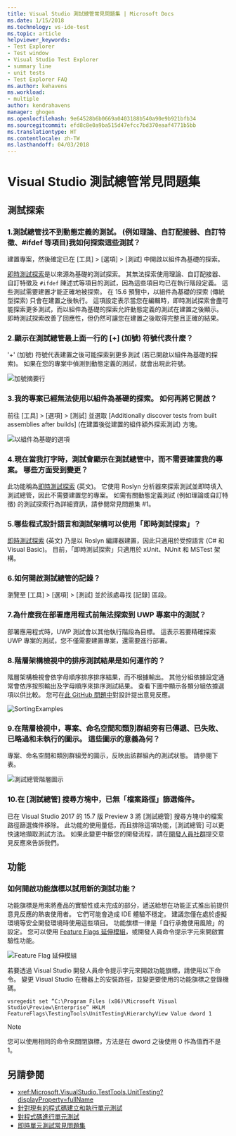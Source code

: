 ```yaml
---
title: Visual Studio 測試總管常見問題集 | Microsoft Docs
ms.date: 1/15/2018
ms.technology: vs-ide-test
ms.topic: article
helpviewer_keywords:
- Test Explorer
- Test window
- Visual Studio Test Explorer
- summary line
- unit tests
- Test Explorer FAQ
ms.author: kehavens
ms.workload:
- multiple
author: kendrahavens
manager: ghogen
ms.openlocfilehash: 9e64528b6b0669a0403188b540a90e9b921bfb34
ms.sourcegitcommit: efd8c8e0a9ba515d47efcc7bd370eaaf4771b5bb
ms.translationtype: HT
ms.contentlocale: zh-TW
ms.lasthandoff: 04/03/2018
---
```

# <a name="visual-studio-test-explorer-faq"></a>Visual Studio 測試總管常見問題集

## <a name="test-discovery"></a>測試探索

### <a name="1-the-test-explorer-is-not-discovering-my-tests-that-are-dynamically-defined-for-example-theories-custom-adapters-custom-traits-ifdefs-etc-how-can-i-discover-these-tests"></a>1.測試總管找不到動態定義的測試。 (例如理論、自訂配接器、自訂特徵、#ifdef 等項目)我如何探索這些測試？

  建置專案，然後確定已在 [工具] > [選項] > [測試] 中開啟以組件為基礎的探索。

  [即時測試探索](https://go.microsoft.com/fwlink/?linkid=862824)是以來源為基礎的測試探索。 其無法探索使用理論、自訂配接器、自訂特徵及 `#ifdef` 陳述式等項目的測試，因為這些項目均已在執行階段定義。 這些測試需要建置才能正確地被探索。 在 15.6 預覽中，以組件為基礎的探索 (傳統型探索) 只會在建置之後執行。 這項設定表示當您在編輯時，即時測試探索會盡可能探索更多測試，而以組件為基礎的探索允許動態定義的測試在建置之後顯示。 即時測試探索改善了回應性，但仍然可讓您在建置之後取得完整且正確的結果。

### <a name="2-what-does-the--plus-symbol-that-appears-in-the-top-line-of-test-explorer-mean"></a>2.顯示在測試總管最上面一行的 [+] \(加號\) 符號代表什麼？

  '+' (加號) 符號代表建置之後可能探索到更多測試 (若已開啟以組件為基礎的探索)。 如果在您的專案中偵測到動態定義的測試，就會出現此符號。

  ![加號摘要行](media/testex-plussymbol.png)

### <a name="3-assembly-based-discovery-is-no-longer-working-for-my-project-how-do-i-turn-it-back-on"></a>3.我的專案已經無法使用以組件為基礎的探索。 如何再將它開啟？

  前往 [工具] > [選項] > [測試] 並選取 [Additionally discover tests from built assemblies after builds] \(在建置後從建置的組件額外探索測試\) 方塊。

  ![以組件為基礎的選項](media/testex-toolsoptions.png)

### <a name="4-tests-now-appear-in-test-explorer-while-i-type-without-having-to-build-my-project-what-changed"></a>4.現在當我打字時，測試會顯示在測試總管中，而不需要建置我的專案。 哪些方面受到變更？

  此功能稱為[即時測試探索](https://go.microsoft.com/fwlink/?linkid=862824) \(英文\)。 它使用 Roslyn 分析器來探索測試並即時填入測試總管，因此不需要建置您的專案。 如需有關動態定義測試 (例如理論或自訂特徵) 的測試探索行為詳細資訊，請參閱常見問題集 #1。

### <a name="5-what-languages-and-test-frameworks-can-use-real-time-test-discovery"></a>5.哪些程式設計語言和測試架構可以使用「即時測試探索」？

  [即時測試探索](https://go.microsoft.com/fwlink/?linkid=862824) \(英文\) 乃是以 Roslyn 編譯器建置，因此只適用於受控語言 (C# 和 Visual Basic)。 目前，「即時測試探索」只適用於 xUnit、NUnit 和 MSTest 架構。

### <a name="6-how-can-i-turn-on-logs-for-the-test-explorer"></a>6.如何開啟測試總管的記錄？

  瀏覽至 [工具] > [選項] > [測試] 並於該處尋找 [記錄] 區段。

### <a name="7-why-are-my-tests-in-uwp-projects-not-discovered-until-i-deploy-my-app"></a>7.為什麼我在部署應用程式前無法探索到 UWP 專案中的測試？

  部署應用程式時，UWP 測試會以其他執行階段為目標。 這表示若要精確探索 UWP 專案的測試，您不僅需要建置專案，還需要進行部署。

### <a name="8-how-does-sorting-test-results-work-in-the-hierarchy-view"></a>8.階層架構檢視中的排序測試結果是如何運作的？

  階層架構檢視會依字母順序排序排序結果，而不根據輸出。 其他分組依據設定通常會依序按照輸出及字母順序來排序測試結果。 查看下圖中顯示各類分組依據選項以供比較。 您可在[此 GitHub 問題中](https://github.com/Microsoft/vstest/issues/1425)對設計提出意見反應。

  ![SortingExamples](media/testex-sortingex.png)

### <a name="9-in-the-hierarchy-view-there-are-passed-failed-skipped-and-not-run-icons-next-to-the-project-namespace-and-class-groupings-what-do-these-icons-mean"></a>9.在階層檢視中，專案、命名空間和類別群組旁有已傳遞、已失敗、已略過和未執行的圖示。 這些圖示的意義為何？

  專案、命名空間和類別群組旁的圖示，反映出該群組內的測試狀態。 請參閱下表。

  ![測試總管階層圖示](media/testex-hierarchyicons.png)
  
### <a name="10-there-is-no-longer-a-file-path-filter-in-the-test-explorer-search-box"></a>10.在 [測試總管] 搜尋方塊中，已無「檔案路徑」篩選條件。

已在 Visual Studio 2017 的 15.7 版 Preview 3 將 [測試總管] 搜尋方塊中的檔案路徑篩選條件移除。 此功能的使用量低，而且排除這項功能，[測試總管] 可以更快速地擷取測試方法。 如果此變更中斷您的開發流程，請在[開發人員社群](https://developercommunity.visualstudio.com/)提交意見反應來告訴我們。

## <a name="features"></a>功能

### <a name="how-can-i-turn-on-feature-flags-to-try-out-new-testing-features"></a>如何開啟功能旗標以試用新的測試功能？

功能旗標是用來將產品的實驗性或未完成的部分，遞送給想在功能正式推出前提供意見反應的熱衷使用者。 它們可能會造成 IDE 體驗不穩定。 建議您僅在處於虛擬環境等安全開發環境時使用這些項目。 功能旗標一律是「自行承擔使用風險」的設定。 您可以使用 [Feature Flags 延伸模組](https://marketplace.visualstudio.com/items?itemName=PaulHarrington.FeatureFlagsExtension)，或開發人員命令提示字元來開啟實驗性功能。

![Feature Flag 延伸模組](media/testex-featureflag.png)

若要透過 Visual Studio 開發人員命令提示字元來開啟功能旗標，請使用以下命令。 變更 Visual Studio 在機器上的安裝路徑，並變更要使用的功能旗標之登錄機碼。

```shell
vsregedit set “C:\Program Files (x86)\Microsoft Visual Studio\Preview\Enterprise” HKLM FeatureFlags\TestingTools\UnitTesting\HierarchyView Value dword 1
```

> [!NOTE]
> 您可以使用相同的命令來關閉旗標，方法是在 dword 之後使用 0 作為值而不是 1。

## <a name="see-also"></a>另請參閱

- <xref:Microsoft.VisualStudio.TestTools.UnitTesting?displayProperty=fullName>
- [針對現有的程式碼建立和執行單元測試](http://msdn.microsoft.com/e8370b93-085b-41c9-8dec-655bd886f173)
- [對程式碼進行單元測試](unit-test-your-code.md)
- [即時單元測試常見問題集](live-unit-testing-faq.md)
